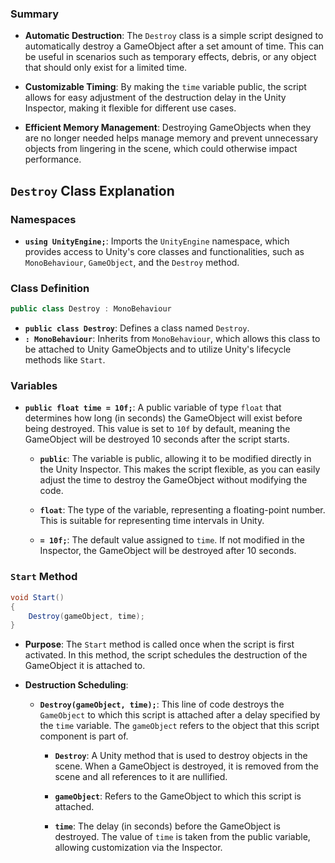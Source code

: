 ### Summary

- **Automatic Destruction**: The `Destroy` class is a simple script designed to automatically destroy a GameObject after a set amount of time. This can be useful in scenarios such as temporary effects, debris, or any object that should only exist for a limited time.
    
- **Customizable Timing**: By making the `time` variable public, the script allows for easy adjustment of the destruction delay in the Unity Inspector, making it flexible for different use cases.
    
- **Efficient Memory Management**: Destroying GameObjects when they are no longer needed helps manage memory and prevent unnecessary objects from lingering in the scene, which could otherwise impact performance.

## `Destroy` Class Explanation
### Namespaces

- **`using UnityEngine;`**: Imports the `UnityEngine` namespace, which provides access to Unity's core classes and functionalities, such as `MonoBehaviour`, `GameObject`, and the `Destroy` method.

### Class Definition

```csharp
public class Destroy : MonoBehaviour
```

- **`public class Destroy`**: Defines a class named `Destroy`.
- **`: MonoBehaviour`**: Inherits from `MonoBehaviour`, which allows this class to be attached to Unity GameObjects and to utilize Unity's lifecycle methods like `Start`.

### Variables

- **`public float time = 10f;`**: A public variable of type `float` that determines how long (in seconds) the GameObject will exist before being destroyed. This value is set to `10f` by default, meaning the GameObject will be destroyed 10 seconds after the script starts.
    
    - **`public`**: The variable is public, allowing it to be modified directly in the Unity Inspector. This makes the script flexible, as you can easily adjust the time to destroy the GameObject without modifying the code.
        
    - **`float`**: The type of the variable, representing a floating-point number. This is suitable for representing time intervals in Unity.
        
    - **`= 10f;`**: The default value assigned to `time`. If not modified in the Inspector, the GameObject will be destroyed after 10 seconds.
        

### `Start` Method

```C#
void Start()
{
    Destroy(gameObject, time);
}
```

- **Purpose**: The `Start` method is called once when the script is first activated. In this method, the script schedules the destruction of the GameObject it is attached to.
    
- **Destruction Scheduling**:
    
    - **`Destroy(gameObject, time);`**: This line of code destroys the `GameObject` to which this script is attached after a delay specified by the `time` variable. The `gameObject` refers to the object that this script component is part of.
        
        - **`Destroy`**: A Unity method that is used to destroy objects in the scene. When a GameObject is destroyed, it is removed from the scene and all references to it are nullified.
            
        - **`gameObject`**: Refers to the GameObject to which this script is attached.
            
        - **`time`**: The delay (in seconds) before the GameObject is destroyed. The value of `time` is taken from the public variable, allowing customization via the Inspector.